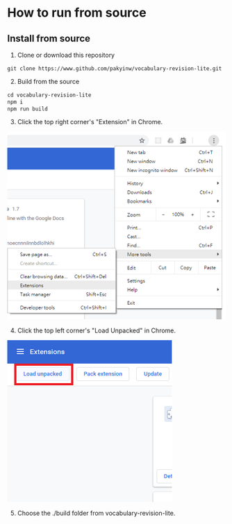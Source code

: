# How to run from source

## Install from source
1. Clone or download this repository
```
git clone https://www.github.com/pakyinw/vocabulary-revision-lite.git
```

2. Build from the source
```
cd vocabulary-revision-lite
npm i
npm run build
```

3. Click the top right corner's "Extension" in Chrome.

![Extension](install1.png)

4. Click the top left corner's "Load Unpacked" in Chrome.

![Load Unpacked](install2.png)

5. Choose the ./build folder from vocabulary-revision-lite.